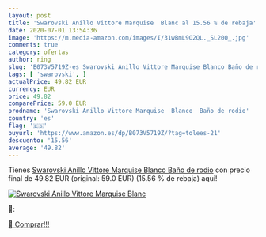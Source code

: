 ```yaml
---
layout: post
title: 'Swarovski Anillo Vittore Marquise  Blanc al 15.56 % de rebaja'
date: 2020-07-01 13:54:36
image: 'https://m.media-amazon.com/images/I/31wBmL9O2QL._SL200_.jpg'
comments: true
category: ofertas
author: ring
slug: 'B073V5719Z-es Swarovski Anillo Vittore Marquise Blanco Baño de rodio'
tags: [ 'swarovski', ]
actualPrice: 49.82 EUR
currency: EUR
price: 49.82
comparePrice: 59.0 EUR
prodname: 'Swarovski Anillo Vittore Marquise  Blanco  Baño de rodio'
country: 'es'
flag: '🇪🇸'
buyurl: 'https://www.amazon.es/dp/B073V5719Z/?tag=tolees-21'
descuento: '15.56'
average: '49.82'
---
```


Tienes [Swarovski Anillo Vittore Marquise  Blanco  Baño de rodio](https://www.amazon.es/dp/B073V5719Z/?tag=tolees-21) con precio final de  49.82 EUR (original: 59.0 EUR) (15.56 %  de rebaja) aqui!

[![Swarovski Anillo Vittore Marquise  Blanc](https://m.media-amazon.com/images/I/31wBmL9O2QL._SL200_.jpg)](https://www.amazon.es/dp/B073V5719Z/?tag=tolees-21)

🔎:


[🛒 Comprar!!!](https://www.amazon.es/dp/B073V5719Z/?tag=tolees-21)

